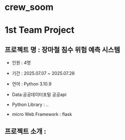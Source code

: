 # crew_soom


# 1st Team Project

## 프로젝트 명 : 장마철 침수 위험 예측 시스템


   + 인원 : 4명

   + 기간 : 2025.07.07 ~ 2025.07.28

   + 언어 : Python 3.10.9

   + Data:공공데이터포털 공공api

   + Python Library : ..

   + micro Web Framework : flask


## 프로젝트 소개 : 
   
    
